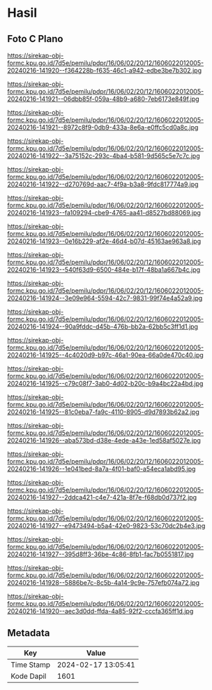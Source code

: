 # Hasil

## Foto C Plano

https://sirekap-obj-formc.kpu.go.id/7d5e/pemilu/pdpr/16/06/02/20/12/1606022012005-20240216-141920--f364228b-f635-46c1-a942-edbe3be7b302.jpg

https://sirekap-obj-formc.kpu.go.id/7d5e/pemilu/pdpr/16/06/02/20/12/1606022012005-20240216-141921--06dbb85f-059a-48b9-a680-7eb6173e849f.jpg

https://sirekap-obj-formc.kpu.go.id/7d5e/pemilu/pdpr/16/06/02/20/12/1606022012005-20240216-141921--8972c8f9-0db9-433a-8e6a-e0ffc5cd0a8c.jpg

https://sirekap-obj-formc.kpu.go.id/7d5e/pemilu/pdpr/16/06/02/20/12/1606022012005-20240216-141922--3a75152c-293c-4ba4-b581-9d565c5e7c7c.jpg

https://sirekap-obj-formc.kpu.go.id/7d5e/pemilu/pdpr/16/06/02/20/12/1606022012005-20240216-141922--d270769d-aac7-4f9a-b3a8-9fdc817774a9.jpg

https://sirekap-obj-formc.kpu.go.id/7d5e/pemilu/pdpr/16/06/02/20/12/1606022012005-20240216-141923--fa109294-cbe9-4765-aa41-d8527bd88069.jpg

https://sirekap-obj-formc.kpu.go.id/7d5e/pemilu/pdpr/16/06/02/20/12/1606022012005-20240216-141923--0e16b229-af2e-46d4-b07d-45163ae963a8.jpg

https://sirekap-obj-formc.kpu.go.id/7d5e/pemilu/pdpr/16/06/02/20/12/1606022012005-20240216-141923--540f63d9-6500-484e-b17f-48ba1a667b4c.jpg

https://sirekap-obj-formc.kpu.go.id/7d5e/pemilu/pdpr/16/06/02/20/12/1606022012005-20240216-141924--3e09e964-5594-42c7-9831-99f74e4a52a9.jpg

https://sirekap-obj-formc.kpu.go.id/7d5e/pemilu/pdpr/16/06/02/20/12/1606022012005-20240216-141924--90a9fddc-d45b-476b-bb2a-62bb5c3ff1d1.jpg

https://sirekap-obj-formc.kpu.go.id/7d5e/pemilu/pdpr/16/06/02/20/12/1606022012005-20240216-141925--4c4020d9-b97c-46a1-90ea-66a0de470c40.jpg

https://sirekap-obj-formc.kpu.go.id/7d5e/pemilu/pdpr/16/06/02/20/12/1606022012005-20240216-141925--c79c08f7-3ab0-4d02-b20c-b9a4bc22a4bd.jpg

https://sirekap-obj-formc.kpu.go.id/7d5e/pemilu/pdpr/16/06/02/20/12/1606022012005-20240216-141925--81c0eba7-fa9c-4110-8905-d9d7893b62a2.jpg

https://sirekap-obj-formc.kpu.go.id/7d5e/pemilu/pdpr/16/06/02/20/12/1606022012005-20240216-141926--aba573bd-d38e-4ede-a43e-1ed58af5027e.jpg

https://sirekap-obj-formc.kpu.go.id/7d5e/pemilu/pdpr/16/06/02/20/12/1606022012005-20240216-141926--1e041bed-8a7a-4f01-baf0-a54eca1abd95.jpg

https://sirekap-obj-formc.kpu.go.id/7d5e/pemilu/pdpr/16/06/02/20/12/1606022012005-20240216-141927--2ddca421-c4e7-421a-8f7e-f68db0d737f2.jpg

https://sirekap-obj-formc.kpu.go.id/7d5e/pemilu/pdpr/16/06/02/20/12/1606022012005-20240216-141927--e9473494-b5a4-42e0-9823-53c70dc2b4e3.jpg

https://sirekap-obj-formc.kpu.go.id/7d5e/pemilu/pdpr/16/06/02/20/12/1606022012005-20240216-141927--395d8ff3-36be-4c86-8fb1-fac7b0551817.jpg

https://sirekap-obj-formc.kpu.go.id/7d5e/pemilu/pdpr/16/06/02/20/12/1606022012005-20240216-141928--5886be7c-8c5b-4a14-9c9e-757efb074a72.jpg

https://sirekap-obj-formc.kpu.go.id/7d5e/pemilu/pdpr/16/06/02/20/12/1606022012005-20240216-141920--aec3d0dd-ffda-4a85-92f2-cccfa365ff1d.jpg


## Metadata

| Key        | Value               |
| ---------- | ------------------- |
| Time Stamp | 2024-02-17 13:05:41 |
| Kode Dapil | 1601                |



